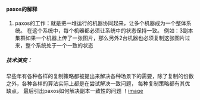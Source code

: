 <!--
 * @Author: your name
 * @Date: 2021-05-01 11:11:29
 * @LastEditTime: 2021-05-01 12:12:18
 * @LastEditors: Please set LastEditors
 * @Description: In User Settings Edit
 * @FilePath: /Codes/paxoskv.md
-->
#### paxos的解释
1. paxos的工作：就是把一堆运行的机器协同起来，让多个机器成为一个整体系统。
    在这个系统中，每个机器都必须让系统中的状态保持一致。
        例如：3副本集群如果一个机器上传了一张图片，那么另外2台机器也必须复制这张图片过来，整个系统处于一个一致的状态

##### 技术演变：
早些年有各种各样的复制策略都被提出来解决各种场景下的需要，除了复制的份数之外，各种各样的算法实际上都是在尝试解决一致问题，
每种复制策略都有其优缺点， 最后引出paxos如何解决副本一致性的问题
！[image]()